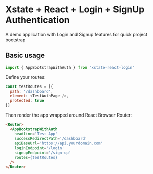 # Xstate + React + Login + SignUp Authentication

A demo application with Login and Signup features for quick project bootstrap



## Basic usage

```js
import { AppBootstrapWithAuth } from "xstate-react-login"
```

Define your routes:
```js
const testRoutes = [{
  path: '/dashboard',
  element: <TestAuthPage />,
  protected: true
}]
```
Then render the app wrapped around React Browser Router:

```html
<Router>
  <AppBootstrapWithAuth
    headline='Test App'
    successRedirectPath='/dashboard'
    apiBaseUrl='https://api.yourdomain.com'
    loginEndpoint='/login'
    signupEndpoint='/sign-up'
    routes={testRoutes}
  />
</Router>
```
